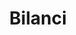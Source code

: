 ---
layout: page
title: Bilanci
description: 
lang: it
ref: bilanci
order: 25
child_of_ref: societa-trasparente
sitemap: false
redirect_to: https://pagopa.portaleamministrazionetrasparente.it/pagina730_bilanci.html
redirect_from:
  - /it/pagopa-spa/societa-trasparente/bilanci/bilancio/
  - /it/pagopa-spa/societa-trasparente/bilanci/2019/bilancio-2019.pdf
  - /it/pagopa-spa/societa-trasparente/bilanci/2019/relazione-collegio-sindacale-2019.pdf
  - /it/pagopa-spa/societa-trasparente/bilanci/2019/relazione-governo-societario-2019.pdf
  - /it/pagopa-spa/societa-trasparente/bilanci/2019/relazione-revisori-2019.pdf
  - /it/pagopa-spa/societa-trasparente/bilanci/2020/bilancio-2020.pdf
  - /it/pagopa-spa/societa-trasparente/bilanci/2020/relazione-collegio-sindacale-2020.pdf
  - /it/pagopa-spa/societa-trasparente/bilanci/2020/relazione-governo-societario-2020.pdf
  - /it/pagopa-spa/societa-trasparente/bilanci/2020/relazione-revisori-2020.pdf
---